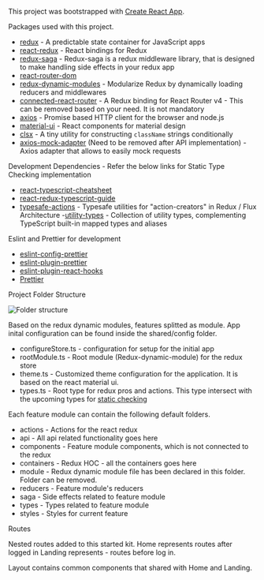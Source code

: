 This project was bootstrapped with [Create React App](https://github.com/facebook/create-react-app).

Packages used with this project.
- [redux](https://redux.js.org/) - A predictable state container for JavaScript apps
- [react-redux](https://github.com/reduxjs/react-redux) - React bindings for Redux 
- [redux-saga](https://redux-saga.js.org/) - Redux-saga is a redux middleware library, that is designed to make handling side effects in your redux app
- [react-router-dom](https://reacttraining.com/react-router/web/guides/quick-start)
- [redux-dynamic-modules](https://redux-dynamic-modules.js.org/#/) - Modularize Redux by dynamically loading reducers and middlewares
- [connected-react-router](https://github.com/supasate/connected-react-router) - A Redux binding for React Router v4 - This can be removed based on your need. It is not mandatory
- [axios](https://github.com/axios/axios) - Promise based HTTP client for the browser and node.js
- [material-ui](https://material-ui.com/) - React components for material design
- [clsx](https://github.com/lukeed/clsx) - A tiny utility for constructing `className` strings conditionally
- [axios-mock-adapter](https://github.com/ctimmerm/axios-mock-adapter) (Need to be removed after API implementation) -  Axios adapter that allows to easily mock requests

Development Dependencies - Refer the below links for Static Type Checking implementation
- [react-typescript-cheatsheet](https://github.com/typescript-cheatsheets/react-typescript-cheatsheet)
- [react-redux-typescript-guide](https://github.com/piotrwitek/react-redux-typescript-guide)
- [typesafe-actions](https://github.com/piotrwitek/typesafe-actions) - Typesafe utilities for "action-creators" in Redux / Flux Architecture 
-[utility-types](https://github.com/piotrwitek/utility-types) - Collection of utility types, complementing TypeScript built-in mapped types and aliases

Eslint and Prettier for development
- [eslint-config-prettier](https://github.com/prettier/eslint-config-prettier)
- [eslint-plugin-prettier](https://github.com/prettier/eslint-plugin-prettier)
- [eslint-plugin-react-hooks](https://www.npmjs.com/package/eslint-plugin-react-hooks)
- [Prettier](https://prettier.io/)


Project Folder Structure

![Folder structure](https://github.com/jeevasusej/react-redux-typescript-starter-kit/blob/master/docs/folder_structure.PNG)

Based on the redux dynamic modules, features splitted as module.
App inital configuration can be found inside the shared/config folder. 
- configureStore.ts - configuration for setup for the initial app
- rootModule.ts     - Root module (Redux-dynamic-module) for the redux store
- theme.ts          - Customized theme configuration for the application. It is based on the react material ui.
- types.ts          - Root type for redux pros and actions. This type intersect with the upcoming types for [static checking](https://www.typescriptlang.org/docs/handbook/advanced-types.html#union-types)

Each feature module can contain the following default folders. 
- actions     - Actions for the react redux
- api         - All api related functionality goes here
- components  - Feature module components, which is not connected to the redux
- containers  - Redux HOC - all the containers goes here
- module      - Redux dynamic module file has been declared in this folder. Folder can be removed.
- reducers    - Feature module's reducers
- saga        - Side effects related to feature module
- types       - Types related to feature module
- styles      - Styles for current feature

Routes

Nested routes added to this started kit. 
Home represents routes after logged in
Landing represents - routes before log in.

Layout contains common components that shared with Home and Landing.


